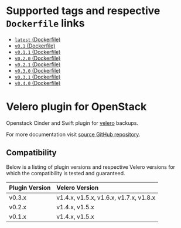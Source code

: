 # Supported tags and respective `Dockerfile` links

* [`latest` (Dockerfile)](https://github.com/Lirt/velero-plugin-for-openstack/blob/master/docker/Dockerfile)
* [`v0.1` (Dockerfile)](https://github.com/Lirt/velero-plugin-for-openstack/blob/v0.1/docker/Dockerfile)
* [`v0.1.1` (Dockerfile)](https://github.com/Lirt/velero-plugin-for-openstack/blob/v0.1.1/docker/Dockerfile)
* [`v0.2.0` (Dockerfile)](https://github.com/Lirt/velero-plugin-for-openstack/blob/v0.2.0/docker/Dockerfile)
* [`v0.2.1` (Dockerfile)](https://github.com/Lirt/velero-plugin-for-openstack/blob/v0.2.1/docker/Dockerfile)
* [`v0.3.0` (Dockerfile)](https://github.com/Lirt/velero-plugin-for-openstack/blob/v0.3.0/docker/Dockerfile)
* [`v0.3.1` (Dockerfile)](https://github.com/Lirt/velero-plugin-for-openstack/blob/v0.3.1/docker/Dockerfile)
* [`v0.4.0` (Dockerfile)](https://github.com/Lirt/velero-plugin-for-openstack/blob/v0.4.0/docker/Dockerfile)

# Velero plugin for OpenStack

Openstack Cinder and Swift plugin for [velero](https://github.com/vmware-tanzu/velero/) backups.

For more documentation visit [source GitHub repository](https://github.com/Lirt/velero-plugin-for-openstack).

## Compatibility

Below is a listing of plugin versions and respective Velero versions for which the compatibility is tested and guaranteed.

| Plugin Version | Velero Version |
| :------------- | :------------- |
| v0.3.x         | v1.4.x, v1.5.x, v1.6.x, v1.7.x, v1.8.x |
| v0.2.x         | v1.4.x, v1.5.x |
| v0.1.x         | v1.4.x, v1.5.x |
